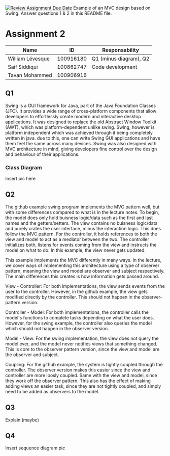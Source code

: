 [![Review Assignment Due Date](https://classroom.github.com/assets/deadline-readme-button-22041afd0340ce965d47ae6ef1cefeee28c7c493a6346c4f15d667ab976d596c.svg)](https://classroom.github.com/a/57HVEcop)
Example of an MVC design based on Swing. Answer questions 1 & 2 in this README file.

# Assignment 2
| Name | ID | Responsability        |
|---|---|-----------------------|
| William Lévesque | 100916180 | Q1 (minus diagram), Q2 |
| Saif Siddiqui | 100862747 | Code development      |
| Tavan Mohammed | 100906916 |                       |

## Q1
Swing is a GUI framework for Java, part of the Java Foundation Classes (JFC). It provides a wide range of cross-platform components that allow developers to effortlessly create modern and interactive desktop applications. It was designed to replace the old Abstract Window Toolkit (AWT), which was platform-dependent unlike swing. Swing, however is platform independent which was achieved through it being completely written in java. due to this, one can write Swing GUI applications and have them feel the same across many devices. Swing was also designed with MVC architecture in mind, giving developers fine control over the design and behaviour of their applications.

### Class Diagram
Insert pic here

## Q2
The github example swing program implements the MVC pattern well, but with some differences compared to what is in the lecture notes. To begin, the model does only hold buisness logic/data such as the first and last names and the getters/setters. The view contains no buisness logic/data and purely crates the user interface, minus the interaction logic. This does follow the MVC pattern. For the controller, it holds references to both the view and model to act as a mediator between the two. The controller initializes both, listens for events coming from the view and instructs the model on what to do. In this example, the view never gets updated.

This example implements the MVC differently in many ways. In the lecture, we cover ways of implementing this architecture using a type of observer pattern, meaning the view and model are observer and subject respectively. The main differences this creates is how information gets passed around. 

View - Controller: For both implementations, the view sends events from the user to the controller. However, in the github example, the view gets modified directly by the controller. This should not happen in the observer-pattern version.

Controller - Model: For both implementations, the controller calls the model's functions to complete tasks depending on what the user does. However, for the swing example, the controller also queries the model which should not happen in the observer version. 

Model - View: For the swing implementation, the view does not query the model ever, and the model never notifies views that something changed. This is core to the observer pattern version, since the view and model are the observer and subject.

Coupling: For the github example, the system is tightly coupled through the controller. The observer version makes this easier since the view and controller are more loosly coupled. Same with the view and model, since they work off the observer pattern. This also has the effect of making adding views an easier task, since they are not tightly coupled, and simply need to be added as observers to the model.

## Q3
Explain (maybe)

## Q4
Insert sequence diagram pic
